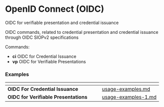 # OpenID Connect (OIDC)

OIDC for verifiable presentation and credential issuance

OIDC commands, related to credential presentation and credential issuance through OIDC SIOPv2 specifications

Commands:

* **ci** OIDC for Credential Issuance
* **vp** OIDC for Verifiable Presentations

### Examples

<table data-view="cards"><thead><tr><th></th><th></th><th></th><th data-hidden data-card-target data-type="content-ref"></th></tr></thead><tbody><tr><td><strong>OIDC For Credential Issuance</strong></td><td></td><td></td><td><a href="../../usage-examples/data-exchange-protocols/oidc/usage-examples.md">usage-examples.md</a></td></tr><tr><td><strong>OIDC for Verifiable Presentations</strong></td><td></td><td></td><td><a href="../../usage-examples/data-exchange-protocols/oidc/usage-examples-1.md">usage-examples-1.md</a></td></tr></tbody></table>
